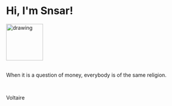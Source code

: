 <h1>Hi, I'm Snsar!</h1> <img src="https://acegif.com/wp-content/uploads/2021/4fh5wi/pepefrg-21.gif" alt="drawing"  height = "100"/> <br> <br> <p>When it is a question of money, everybody is of the same religion.</p> <br> <p>Voltaire</p>